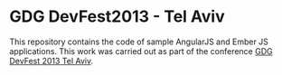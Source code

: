 GDG DevFest2013 - Tel Aviv
==========================

This repository contains the code of sample AngularJS and Ember JS applications. 
This work was carried out as part of the conference [GDG DevFest 2013 Tel Aviv](http://devfest.gdg.co.il/).

